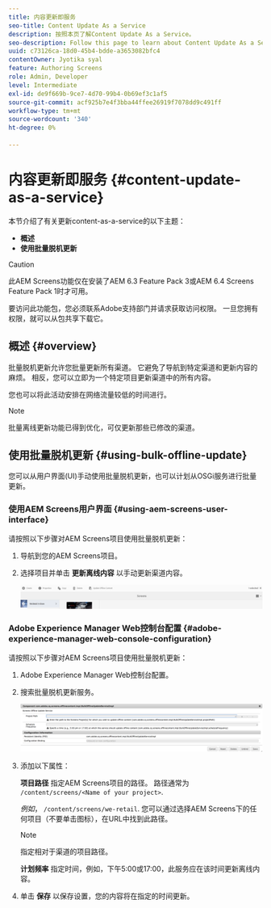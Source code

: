 ```yaml
---
title: 内容更新即服务
seo-title: Content Update As a Service
description: 按照本页了解Content Update As a Service。
seo-description: Follow this page to learn about Content Update As a Service.
uuid: c73126ca-18d0-45b4-bdde-a3653082bfc4
contentOwner: Jyotika syal
feature: Authoring Screens
role: Admin, Developer
level: Intermediate
exl-id: de9f669b-9ce7-4d70-99b4-0b69ef3c1af5
source-git-commit: acf925b7e4f3bba44ffee26919f7078dd9c491ff
workflow-type: tm+mt
source-wordcount: '340'
ht-degree: 0%

---
```


# 内容更新即服务 {#content-update-as-a-service}

本节介绍了有关更新content-as-a-service的以下主题：

* **概述**
* **使用批量脱机更新**

>[!CAUTION]
>
>此AEM Screens功能仅在安装了AEM 6.3 Feature Pack 3或AEM 6.4 Screens Feature Pack 1时才可用。
>
>要访问此功能包，您必须联系Adobe支持部门并请求获取访问权限。 一旦您拥有权限，就可以从包共享下载它。

## 概述 {#overview}

批量脱机更新允许您批量更新所有渠道。 它避免了导航到特定渠道和更新内容的麻烦。 相反，您可以立即为一个特定项目更新渠道中的所有内容。

您也可以将此活动安排在网络流量较低的时间进行。

>[!NOTE]
>
>批量离线更新功能已得到优化，可仅更新那些已修改的渠道。

## 使用批量脱机更新 {#using-bulk-offline-update}

您可以从用户界面(UI)手动使用批量脱机更新，也可以计划从OSGi服务进行批量更新。

### 使用AEM Screens用户界面 {#using-aem-screens-user-interface}

请按照以下步骤对AEM Screens项目使用批量脱机更新：

1. 导航到您的AEM Screens项目。
1. 选择项目并单击 **更新离线内容** 以手动更新渠道内容。

   ![screen_shot_2018-04-24at122256pm](assets/screen_shot_2018-04-24at122256pm.png)

### Adobe Experience Manager Web控制台配置 {#adobe-experience-manager-web-console-configuration}

请按照以下步骤对AEM Screens项目使用批量脱机更新：

1. Adobe Experience Manager Web控制台配置。
1. 搜索批量脱机更新服务。

   ![screen_shot_2018-04-24at121428pm](assets/screen_shot_2018-04-24at121428pm.png)

1. 添加以下属性：

   **项目路径** 指定AEM Screens项目的路径。 路径通常为 `/content/screens/<Name of your project>`.

   *例如*， `/content/screens/we-retail`. 您可以通过选择AEM Screens下的任何项目（不要单击图标），在URL中找到此路径。

   >[!NOTE]
   >
   >指定相对于渠道的项目路径。

   **计划频率** 指定时间，例如，下午5:00或17:00，此服务应在该时间更新离线内容。

1. 单击 **保存** 以保存设置，您的内容将在指定的时间更新。
